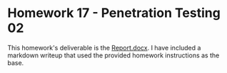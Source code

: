 # Homework 17 - Penetration Testing 02

This homework's deliverable is the [Report.docx](./Report.docx). I have included a markdown writeup that used the provided homework instructions as the base.